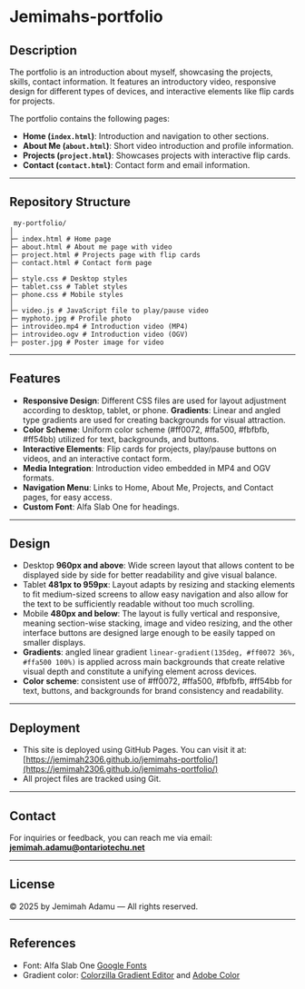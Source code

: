 # Jemimahs-portfolio

## Description 
The portfolio is an introduction about myself, showcasing the projects, skills, contact information. It features an introductory video, responsive design for different types of devices, and interactive elements like flip cards for projects.

The portfolio contains the following pages:
- **Home (`index.html`)**: Introduction and navigation to other sections.
- **About Me (`about.html`)**: Short video introduction and profile information.
- **Projects (`project.html`)**: Showcases projects with interactive flip cards.
- **Contact (`contact.html`)**: Contact form and email information.

---

## Repository Structure

```
 my-portfolio/
│
├─ index.html # Home page
├─ about.html # About me page with video
├─ project.html # Projects page with flip cards
├─ contact.html # Contact form page
│
├─ style.css # Desktop styles
├─ tablet.css # Tablet styles
├─ phone.css # Mobile styles
│
├─ video.js # JavaScript file to play/pause video
├─ myphoto.jpg # Profile photo
├─ introvideo.mp4 # Introduction video (MP4)
├─ introvideo.ogv # Introduction video (OGV)
├─ poster.jpg # Poster image for video
```

---

## Features
- **Responsive Design**: Different CSS files are used for layout adjustment according to desktop, tablet, or phone. 
**Gradients**: Linear and angled type gradients are used for creating backgrounds for visual attraction.
- **Color Scheme**:  Uniform color scheme (#ff0072, #ffa500, #fbfbfb, #ff54bb) utilized for text, backgrounds, and buttons.
- **Interactive Elements**:  Flip cards for projects, play/pause buttons on videos, and an interactive contact form.
- **Media Integration**: Introduction video embedded in MP4 and OGV formats.
- **Navigation Menu**: Links to Home, About Me, Projects, and Contact pages, for easy access.
- **Custom Font**: Alfa Slab One for headings.

---

## Design
- Desktop **960px and above**: Wide screen layout that allows content to be displayed side by side for better readability and give visual balance.
- Tablet **481px to 959px**: Layout adapts by resizing and stacking elements to fit medium-sized screens to allow easy navigation and also allow for the text to be sufficiently readable without too much scrolling.
- Mobile **480px and below**: The layout is fully vertical and responsive, meaning section-wise stacking, image and video resizing, and the other interface buttons are designed large enough to be easily tapped on smaller displays.
- **Gradients**: angled linear gradient `linear-gradient(135deg, #ff0072 36%, #ffa500 100%)` is applied across main backgrounds that create relative visual depth and constitute a unifying element across devices.
- **Color scheme**: consistent use of #ff0072, #ffa500, #fbfbfb, #ff54bb for text, buttons, and backgrounds for brand consistency and readability.

---

## Deployment

- This site is deployed using GitHub Pages. You can visit it at: [https://jemimah2306.github.io/jemimahs-portfolio/](https://jemimah2306.github.io/jemimahs-portfolio/)  
- All project files are tracked using Git.

---

## Contact
For inquiries or feedback, you can reach me via email:  
**jemimah.adamu@ontariotechu.net**

---

## License
© 2025 by Jemimah Adamu — All rights reserved. 

---

## References
- Font: Alfa Slab One [Google Fonts](https://fonts.google.com/specimen/Alfa+Slab+One)  
- Gradient color: [Colorzilla Gradient Editor](https://www.colorzilla.com/gradient-editor/) and [Adobe Color](https://color.adobe.com/mythemes)